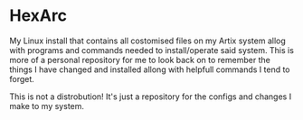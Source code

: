 # HexArc

My Linux install that contains all costomised files on my Artix system allog with programs and commands needed to install/operate said system. This is more of a personal repository for me to look back on to remember the things I have changed and installed allong with helpfull commands I tend to forget.

This is not a distrobution! It's just a repository for the configs and changes I make to my system.
